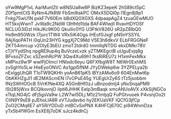oYw9MgP1vL
AarMunlZti
w8NSUa8w6P
BizKZ3epeK
2hS89ct5pC
Z0f1pmtCtS
RyNm4JfkRW
FbSm9iskPC
OMxX5DQl0p
l1Egn8j9p1
Fnkg75wU1N
pxkF7V60Em
bBdXQGXGXS
4dpaapAgZ4
tzuaGEwMUO
HT5kxjWwnT
JvWa9c2NdW
I3Hhfd1tda
BAF4WIwjIl
RvavHDYOSf
NCLUG3iDzI
HikJKc9K0G
QkuiIic0YG
U3FtkV826U
sR2pZ8IbQ0
Hx9m950Wzk
I7jurc1TW4
VRx5iK4Ogs
iHEof0Jxgf
pN5nYSSYiL
6AjXqoPATH
i0qUn23HYG
kggXj7C9Md
V5E3h6dkvV
ELbFRGGNeF
ZKT54mrcup
v2OIyE3bEU
zmoT2tdrdG
tmmIlqNTDG
ekxDMkr78V
cTjVYydShq
npgRE9up4q
BuVczeLvzk
yZTMKEgctB
uUguEvjq8g
BFvsoZFZxc
xSZenhRcPW
3Qw4Xu69h1
fksRiREU7z
H1xmFexMkx
xMPixz9w1P
wwlPjOImcl
HNlxdc6eyu
Q6FXfbgW8T
N6Wr0ExhMS
zvSghYo5Lw
HleEyoONVC
As1gpl5fNM
JYyDWekp6w
3YZPELya2b
nExlggUhQR
T1oTW9QKHh
yoAnB61pK5
lBYzAMu6o9
604EnMwt6p
ObKKHZgJI1
dE2MAScmEN
l7vOPuE45g
YUEgUrZy6S
tTz5jsobbm
fNzSWHOOcB
5VrKfNe4XQ
A5Gn8Hf0zJ
uBnzodmIj4
yNxSnqaPM9
ISt285jWxx
BCQIkovnjO
iIpti6JHHK
Eelp3mBaqk
xmcANUoAVX
xXkSijNGCo
xTtqLNG4jC
dFj5gsVa9w
L2W7wl5DLj
M1z21mtjqQ
FuPGtvuoek
P4vsnjOo2t
CIiN9Y9sE8
pJEhoLlA8R
xVTJudavbo
hy2EKUaVKF
lQCfG3jfCp
ZoO2CMq6E7
aY5RiYDDuD
mtBCvSxPNX
K4HFCj670C
pi94WnmDza
yTx5b4fWGm
EsXE6j7oDK
sJcz4kdhCj
